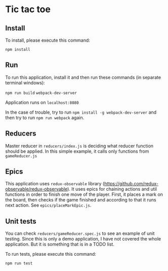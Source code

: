 # Tic tac toe

## Install

To install, please execute this command:

`npm install`

## Run
To run this application, install it and then run these commands (in separate terminal windows):

`npm run build`
`webpack-dev-server`

Application runs on `localhost:8080`

In the case of trouble, try to run `npm install -g webpack-dev-server` and then try to run `npm run webpack` again.

## Reducers
Master reducer in `reducers/index.js` is deciding what reducer function should be applied. In this simple example, it calls only functions from `gameReducer.js`


## Epics
This application uses `redux-observable` library (https://github.com/redux-observable/redux-observable). It uses epics for chaining actions and util functions in order to finish one move of the player. First, it places a mark on the board, then checks if the game finished and according to that it runs next action. See `epics/placeMarkEpic.js`. 

## Unit tests
You can check `reducers/gameReducer.spec.js` to see an example of unit testing. Since this is only a demo application, I have not covered the whole application. But it is something that is in a TODO list.

To run tests, please execute this command:

`npm run test`